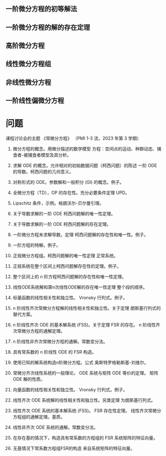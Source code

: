 # 
## 一阶微分方程的初等解法

## 一阶微分方程的解的存在定理

## 高阶微分方程

## 线性微分方程组

## 非线性微分方程

## 一阶线性偏微分方程

# 问题
课程讨论会的主题
《常微分方程》
（PMI 1-3 流，2023 年第 3 学期）
1. 微分方程的概念。用微分描述的数学模型
方程：空间点的运动、种群动态、捕食者-被捕食者模型及其分析。

2. 求解 ODE 的概念。允许相对的初始数据问题（柯西问题）的陈述
一阶 ODE 的导数。柯西问题的几何意义。

3. 对称形式的 ODE。参数解和一般积分 (GI) 的概念。例子。

4. 全微分方程（TD），OP 的存在性。充分必要条件定理
UPD。

5. Lipschitz 条件，示例。格朗沃尔-贝尔曼引理。

6. 关于导数求解的一阶 ODE 柯西问题解的唯一性定理。

7. 关于导数求解的一阶 ODE 柯西问题解的存在定理。

8. 一阶微分方程未求解导数。定理
柯西问题解的存在性和唯一性。例子。

9. 一阶方程的特解。例子。

10. 正规微分方程组。柯西问题解的唯一性定理
正常系统。

11. 正规系统在整个区间上柯西问题解存在性的定理。例子。

12. 整个区间上的 n 阶方程柯西问题解的存在性和唯一性定理。

13. 线性ODE系统解和第n次线性ODE解的存在唯一性定理
整个段的顺序。

14. 标量函数的线性相关性和独立性。 Vronsky 行列式。例子。

15. n 阶线性齐次常微分方程解的线性相关性和独立性。关于定理
朗斯基行列式的替代方案。

16. n 阶线性齐次 ODE 的基本解系统 (FSS)。关于定理
FSR 的存在。 n 阶线性齐次常微分方程的通解定理。

17. n 阶线性非齐次常微分方程的通解。常数变分法。

18. 具有常系数的 n 阶线性 ODE 的 FSR 构造。

19. 使用已知的解系统构造n阶微分方程。公式
奥斯特罗格勒斯基-刘维尔。

20. 常微分齐次线性系统的一般理论。 ODE 系统与矩阵 ODE 等价的定理。
矩阵 ODE 解的性质。

21. 向量函数的线性相关性和独立性。 Vronsky 行列式。例子。

22. 线性齐次 ODE 系统解的线性相关性和独立性。另类定理
为朗斯基行列式。

23. 线性齐次 ODE 系统的基本解系统 (FSS)。 FSR 存在性定理。
线性齐次常微分方程组的通解定理。基质。

24. 线性非齐次 ODE 系统的通解。常数变分法。

25. 在存在基的情况下，构造具有常系数的方程组的 FSR
系统矩阵的特征向量。

26. 无基情况下常系数方程组FSR的构造
来自系统矩阵的特征向量。